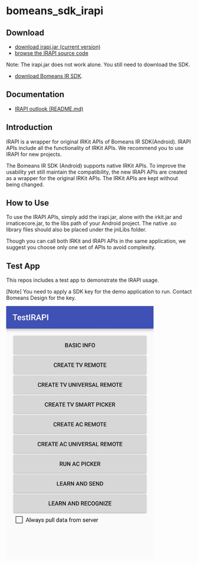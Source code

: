 # bomeans_sdk_irapi

## Download
* [download irapi.jar (current version)](https://github.com/bomeans/bomeans_sdk_irapi/tree/master/irapi/release)
* [browse the IRAPI source code](https://github.com/bomeans/bomeans_sdk_irapi/tree/master/irapi)

Note: The irapi.jar does not work alone. You still need to download the SDK.
* [download Bomeans IR SDK](https://github.com/bomeans/bomeans_sdk_bin/tree/master/Android).

## Documentation
* [IRAPI outlook (README.md)](https://github.com/bomeans/bomeans_sdk_irapi/tree/master/irapi/release)

## Introduction
IRAPI is a wrapper for original IRKit APIs of Bomeans IR SDK(Android).
IRAPI APIs include all the functionality of IRKit APIs. We recommend you to use IRAPI for new projects.

The Bomeans IR SDK (Android) supports native IRKit APIs. To improve the usability yet still maintain the compatibility, the new IRAPI APIs are created as a wrapper for the original IRKit APIs. The IRKit APIs are kept without being changed.

## How to Use
To use the IRAPI APIs, simply add the irapi.jar, alone with the irkit.jar and irnaticecore.jar, to the libs path of your Android project. The native .so library files should also be placed under the jniLibs folder. 

Though you can call both IRKit and IRAPI APIs in the same application, we suggest you choose only one set of APIs to avoid complexity.

## Test App
This repos includes a test app to demonstrate the IRAPI usage.

[Note] You need to apply a SDK key for the demo application to run. Contact Bomeans Design for the key.

<img src="_docs/Screenshot_01.jpg" width="400">
